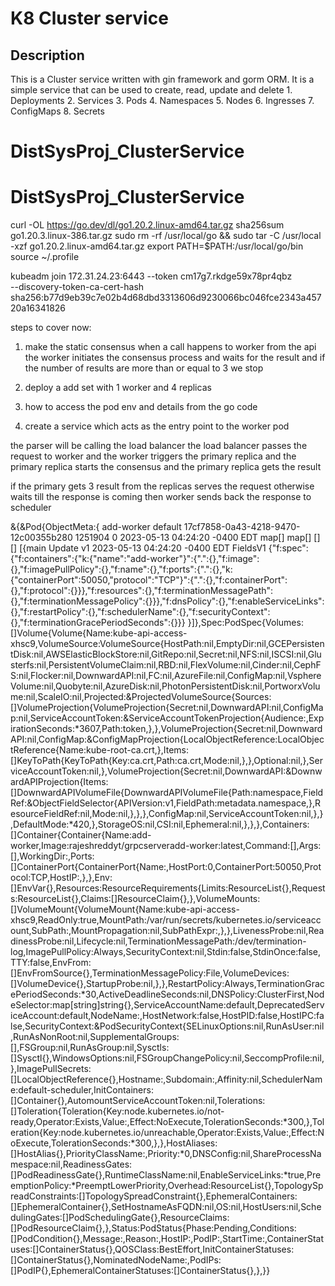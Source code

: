 # K8 Cluster service

## Description

 This is a Cluster service written with gin framework and gorm ORM.
 It is a simple service that can be used to create, read, update and delete 
        1. Deployments
        2. Services
        3. Pods
        4. Namespaces
        5. Nodes
        6. Ingresses
        7. ConfigMaps
        8. Secrets
# DistSysProj_ClusterService
# DistSysProj_ClusterService



<!-- go installation in master commmands -->
curl -OL https://go.dev/dl/go1.20.2.linux-amd64.tar.gz
sha256sum go1.20.3.linux-386.tar.gz
sudo rm -rf /usr/local/go && sudo tar -C /usr/local -xzf go1.20.2.linux-amd64.tar.gz
export PATH=$PATH:/usr/local/go/bin
source ~/.profile


kubeadm join 172.31.24.23:6443 --token cm17g7.rkdge59x78pr4qbz \
        --discovery-token-ca-cert-hash sha256:b77d9eb39c7e02b4d68dbd3313606d9230066bc046fce2343a45720a16341826





steps to cover now:

1. make the static consensus when a call happens to worker 
from the api the worker 
initiates the consensus process and 
waits for the result 
and if the number of results are more than or equal to 3 we stop

2. deploy a add set with 1 worker and 4 replicas
3. how to access the pod env and details from the go code
4. create a service which acts as the entry point to the worker pod

the parser will be calling the load balancer
the load balancer passes the request to worker and the worker triggers 
the primary replica and the primary replica starts the consensus 
and the primary replica gets the result

if the primary gets 3 result from the replicas serves 
the request otherwise 
waits 
till the response is coming
then worker sends back the response to scheduler







&{&Pod{ObjectMeta:{
    add-worker  default  17cf7858-0a43-4218-9470-12c00355b280 1251904 0 2023-05-13 04:24:20 -0400 
    EDT <nil> <nil> map[] map[] [] [] 
    [{main Update v1 2023-05-13 04:24:20 -0400 EDT FieldsV1 {"f:spec":{"f:containers":{"k:{\"name\":\"add-worker\"}":{".":{},"f:image":{},"f:imagePullPolicy":{},"f:name":{},"f:ports":{".":{},"k:{\"containerPort\":50050,\"protocol\":\"TCP\"}":{".":{},"f:containerPort":{},"f:protocol":{}}},"f:resources":{},"f:terminationMessagePath":{},"f:terminationMessagePolicy":{}}},"f:dnsPolicy":{},"f:enableServiceLinks":{},"f:restartPolicy":{},"f:schedulerName":{},"f:securityContext":{},"f:terminationGracePeriodSeconds":{}}} }]},Spec:PodSpec{Volumes:[]Volume{Volume{Name:kube-api-access-xhsc9,VolumeSource:VolumeSource{HostPath:nil,EmptyDir:nil,GCEPersistentDisk:nil,AWSElasticBlockStore:nil,GitRepo:nil,Secret:nil,NFS:nil,ISCSI:nil,Glusterfs:nil,PersistentVolumeClaim:nil,RBD:nil,FlexVolume:nil,Cinder:nil,CephFS:nil,Flocker:nil,DownwardAPI:nil,FC:nil,AzureFile:nil,ConfigMap:nil,VsphereVolume:nil,Quobyte:nil,AzureDisk:nil,PhotonPersistentDisk:nil,PortworxVolume:nil,ScaleIO:nil,Projected:&ProjectedVolumeSource{Sources:[]VolumeProjection{VolumeProjection{Secret:nil,DownwardAPI:nil,ConfigMap:nil,ServiceAccountToken:&ServiceAccountTokenProjection{Audience:,ExpirationSeconds:*3607,Path:token,},},VolumeProjection{Secret:nil,DownwardAPI:nil,ConfigMap:&ConfigMapProjection{LocalObjectReference:LocalObjectReference{Name:kube-root-ca.crt,},Items:[]KeyToPath{KeyToPath{Key:ca.crt,Path:ca.crt,Mode:nil,},},Optional:nil,},ServiceAccountToken:nil,},VolumeProjection{Secret:nil,DownwardAPI:&DownwardAPIProjection{Items:[]DownwardAPIVolumeFile{DownwardAPIVolumeFile{Path:namespace,FieldRef:&ObjectFieldSelector{APIVersion:v1,FieldPath:metadata.namespace,},ResourceFieldRef:nil,Mode:nil,},},},ConfigMap:nil,ServiceAccountToken:nil,},},DefaultMode:*420,},StorageOS:nil,CSI:nil,Ephemeral:nil,},},},Containers:[]Container{Container{Name:add-worker,Image:rajeshreddyt/grpcserveradd-worker:latest,Command:[],Args:[],WorkingDir:,Ports:[]ContainerPort{ContainerPort{Name:,HostPort:0,ContainerPort:50050,Protocol:TCP,HostIP:,},},Env:[]EnvVar{},Resources:ResourceRequirements{Limits:ResourceList{},Requests:ResourceList{},Claims:[]ResourceClaim{},},VolumeMounts:[]VolumeMount{VolumeMount{Name:kube-api-access-xhsc9,ReadOnly:true,MountPath:/var/run/secrets/kubernetes.io/serviceaccount,SubPath:,MountPropagation:nil,SubPathExpr:,},},LivenessProbe:nil,ReadinessProbe:nil,Lifecycle:nil,TerminationMessagePath:/dev/termination-log,ImagePullPolicy:Always,SecurityContext:nil,Stdin:false,StdinOnce:false,TTY:false,EnvFrom:[]EnvFromSource{},TerminationMessagePolicy:File,VolumeDevices:[]VolumeDevice{},StartupProbe:nil,},},RestartPolicy:Always,TerminationGracePeriodSeconds:*30,ActiveDeadlineSeconds:nil,DNSPolicy:ClusterFirst,NodeSelector:map[string]string{},ServiceAccountName:default,DeprecatedServiceAccount:default,NodeName:,HostNetwork:false,HostPID:false,HostIPC:false,SecurityContext:&PodSecurityContext{SELinuxOptions:nil,RunAsUser:nil,RunAsNonRoot:nil,SupplementalGroups:[],FSGroup:nil,RunAsGroup:nil,Sysctls:[]Sysctl{},WindowsOptions:nil,FSGroupChangePolicy:nil,SeccompProfile:nil,},ImagePullSecrets:[]LocalObjectReference{},Hostname:,Subdomain:,Affinity:nil,SchedulerName:default-scheduler,InitContainers:[]Container{},AutomountServiceAccountToken:nil,Tolerations:[]Toleration{Toleration{Key:node.kubernetes.io/not-ready,Operator:Exists,Value:,Effect:NoExecute,TolerationSeconds:*300,},Toleration{Key:node.kubernetes.io/unreachable,Operator:Exists,Value:,Effect:NoExecute,TolerationSeconds:*300,},},HostAliases:[]HostAlias{},PriorityClassName:,Priority:*0,DNSConfig:nil,ShareProcessNamespace:nil,ReadinessGates:[]PodReadinessGate{},RuntimeClassName:nil,EnableServiceLinks:*true,PreemptionPolicy:*PreemptLowerPriority,Overhead:ResourceList{},TopologySpreadConstraints:[]TopologySpreadConstraint{},EphemeralContainers:[]EphemeralContainer{},SetHostnameAsFQDN:nil,OS:nil,HostUsers:nil,SchedulingGates:[]PodSchedulingGate{},ResourceClaims:[]PodResourceClaim{},},Status:PodStatus{Phase:Pending,Conditions:[]PodCondition{},Message:,Reason:,HostIP:,PodIP:,StartTime:<nil>,ContainerStatuses:[]ContainerStatus{},QOSClass:BestEffort,InitContainerStatuses:[]ContainerStatus{},NominatedNodeName:,PodIPs:[]PodIP{},EphemeralContainerStatuses:[]ContainerStatus{},},}}